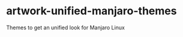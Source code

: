 artwork-unified-manjaro-themes
==============================

Themes to get an unified look for Manjaro Linux



